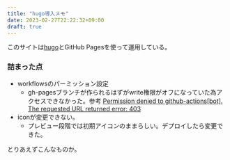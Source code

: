 ```yaml
---
title: "hugo導入メモ"
date: 2023-02-27T22:22:32+09:00
draft: true
---
```


このサイトは[hugo](https://github.com/gohugoio/hugo)とGitHub Pagesを使って運用している。
### 詰まった点
- workflowsのパーミッション設定
  - gh-pagesブランチが作られるはずがwrite権限がオフになっていた為アクセスできなかった。参考 [Permission denied to github-actions[bot]. The requested URL returned error: 403](https://stackoverflow.com/questions/73687176/permission-denied-to-github-actionsbot-the-requested-url-returned-error-403)
- iconが変更できない。
  - プレビュー段階では初期アイコンのままらしい。デプロイしたら変更できた。

とりあえずこんなものか。